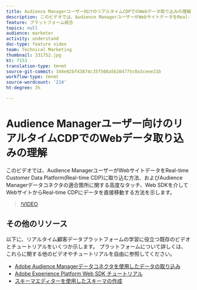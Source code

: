 ```yaml
---
title: Audience Managerユーザー向けのリアルタイムCDPでのWebデータ取り込みの理解
description: このビデオでは、Audience ManagerユーザーがWebサイトデータをReal-time Customer Data Platform(Real-time CDP)に取り込む方法、およびAudience Managerデータコネクタの適合箇所に関する高度なタッチ、Web SDKを介してWebサイトからReal-time CDPにデータを直接移動する方法を示します。
feature: プラットフォーム統合
topics: null
audience: marketer
activity: understand
doc-type: feature video
team: Technical Marketing
thumbnail: 331752.jpg
kt: 7153
translation-type: tm+mt
source-git-commit: 3d4e02bf43874c35f508a5b204775c0a3ceee21b
workflow-type: tm+mt
source-wordcount: '214'
ht-degree: 3%

---
```



# Audience Managerユーザー向けのリアルタイムCDPでのWebデータ取り込みの理解

このビデオでは、Audience ManagerユーザーがWebサイトデータをReal-time Customer Data Platform(Real-time CDP)に取り込む方法、およびAudience Managerデータコネクタの適合箇所に関する高度なタッチ、Web SDKを介してWebサイトからReal-time CDPにデータを直接移動する方法を示します。

>[!VIDEO](https://video.tv.adobe.com/v/331752/?quality=12&learn=on)

## その他のリソース

以下に、リアルタイム顧客データプラットフォームの学習に役立つ既存のビデオとチュートリアルをいくつか示します。 プラットフォームについて詳しくは、これらに関する他のビデオやチュートリアルを自由に参照してください。

* [Adobe Audience Managerデータコネクタを使用したデータの取り込み](https://experienceleague.adobe.com/docs/platform-learn/tutorials/sources/ingest-data-from-aam.html?lang=en#sources)
* [Adobe Experience Platform Web SDK チュートリアル](https://experienceleague.adobe.com/docs/web-sdk-learn/tutorials/overview.html?lang=en)
* [スキーマエディターを使用したスキーマの作成](https://experienceleague.adobe.com/docs/experience-platform/xdm/tutorials/create-schema-ui.html?lang=en#getting-started)
